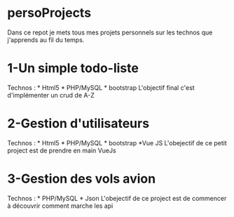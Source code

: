 # persoProjects
Dans ce  repot je mets tous mes projets personnels sur les technos que j'apprends au fil du temps.
#  1-Un simple todo-liste
Technos : 
        * Html5
        * PHP/MySQL
        * bootstrap
L'objectif final c'est d'implémenter un crud de A-Z
# 2-Gestion d'utilisateurs
Technos : 
        * Html5
        * PHP/MySQL
        * bootstrap
        *Vue JS
L'obejectif de ce petit project est de prendre en main VueJs
# 3-Gestion des vols avion
Technos : 
        * PHP/MySQL
        * Json
L'obejectif de ce  project est de commencer à découvrir comment marche les api
